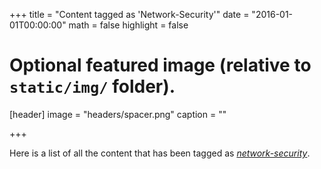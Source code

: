 +++
title = "Content tagged as 'Network-Security'"
date = "2016-01-01T00:00:00"
math = false
highlight = false

# Optional featured image (relative to `static/img/` folder).
[header]
image = "headers/spacer.png"
caption = ""

+++

Here is a list of all the content that has been tagged as *[network-security](https://f1.holisticinfosecforwebdevelopers.com/chap04.html#network)*.
